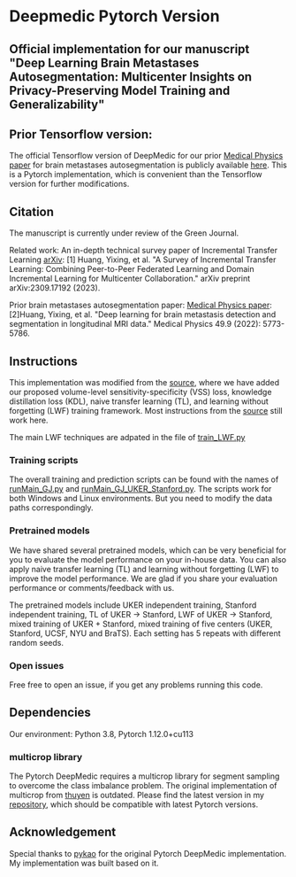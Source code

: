 # Deepmedic Pytorch Version

## Official implementation for our manuscript "Deep Learning Brain Metastases Autosegmentation: Multicenter Insights on Privacy-Preserving Model Training and Generalizability"

## Prior Tensorflow version:

The official Tensorflow version of DeepMedic for our prior [Medical Physics paper](https://doi.org/10.1002/mp.15863) for brain metastases autosegmentation is publicly available [here](https://github.com/YixingHuang/DeepMedicPlus). This is a Pytorch implementation, which is convenient than the Tensorflow version for further modifications.



## Citation

The manuscript is currently under review of the Green Journal.

Related work:
An in-depth technical survey paper of Incremental Transfer Learning [arXiv](https://arxiv.org/abs/2309.17192):
[1] Huang, Yixing, et al. "A Survey of Incremental Transfer Learning: Combining Peer-to-Peer Federated Learning and Domain Incremental Learning for Multicenter Collaboration." arXiv preprint arXiv:2309.17192 (2023).

Prior brain metastases autosegmentation paper: [Medical Physics paper](https://doi.org/10.1002/mp.15863):
[2]Huang, Yixing, et al. "Deep learning for brain metastasis detection and segmentation in longitudinal MRI data." Medical Physics 49.9 (2022): 5773-5786.
## Instructions

This implementation was modified from the [source](https://github.com/pykao/BraTS2018-tumor-segmentation), where we have added our proposed volume-level sensitivity-specificity (VSS) loss, knowledge distillation loss (KDL), naive transfer learning (TL), and learning without forgetting (LWF) training framework. Most instructions from the [source](https://github.com/pykao/BraTS2018-tumor-segmentation) still work here.

The main LWF techniques are adpated in the file of [train_LWF.py](https://github.com/YixingHuang/DeepMedicPytorch/blob/main/train_LWF.py)

### Training scripts

The overall training and prediction scripts can be found with the names of [runMain_GJ.py](https://github.com/YixingHuang/DeepMedicPytorch/blob/main/runMain_GJ.py) and [runMain_GJ_UKER_Stanford.py](https://github.com/YixingHuang/DeepMedicPytorch/blob/main/runMain_GJ_UKER_Stanford.py). The scripts work for both Windows and Linux environments. But you need to modify the data paths correspondingly.

### Pretrained models

We have shared several pretrained models, which can be very beneficial for you to evaluate the model performance on your in-house data. You can also apply naive transfer learning (TL) and learning without forgetting (LWF) to improve the model performance. We are glad if you share your evaluation performance or comments/feedback with us.

The pretrained models include UKER independent training, Stanford independent training, TL of UKER -> Stanford, LWF of UKER -> Stanford, mixed training of UKER + Stanford, mixed training of five centers (UKER, Stanford, UCSF, NYU and BraTS). Each setting has 5 repeats with different random seeds.

### Open issues

Free free to open an issue, if you get any problems running this code.

## Dependencies

Our environment: Python 3.8, Pytorch 1.12.0+cu113

### multicrop library
The Pytorch DeepMedic requires a multicrop library for segment sampling to overcome the class imbalance problem. The original implementation of multicrop from [thuyen](https://github.com/thuyen/multicrop) is outdated. Please find the latest version in my [repository](https://github.com/YixingHuang/multicrop), which should be compatible with latest Pytorch versions.


## Acknowledgement
Special thanks to [pykao](https://github.com/pykao/BraTS2018-tumor-segmentation) for the original Pytorch DeepMedic implementation. My implementation was built based on it.
